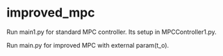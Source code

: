 # improved_mpc
Run main1.py for standard MPC controller. Its setup in MPCController1.py.

Run main.py for improved MPC with external param(t_o).


